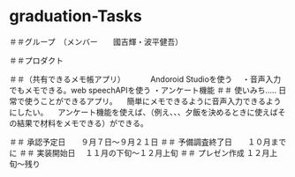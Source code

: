 # graduation-Tasks

＃＃グループ　（メンバー　　國吉輝・波平健吾）

＃＃プロダクト　

＃＃（共有できるメモ帳アプリ）
　　　Andoroid Studioを使う
　・音声入力でもメモできる。web speechAPIを使う
  ・アンケート機能
 ＃＃ 使いみち..... 日常で使うことができるアプリ。
             　簡単にメモできるように音声入力できるようにしたい。
             　アンケート機能を使えば、（例え、、、夕飯を決めるときに使えばその結果で材料をメモできる）ができる。

＃＃  承認予定日　　９月７日〜９月２１日
＃＃  予備調査終了日　　１０月までに
＃＃  実装開始日　  １１月の下旬〜１２月上旬
＃＃  プレゼン作成  １２月上旬〜残り
  
  
  
  
  
